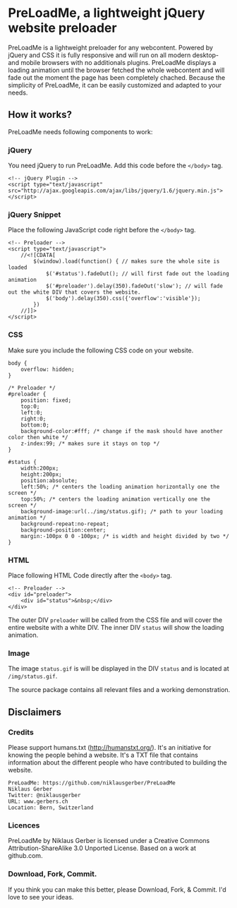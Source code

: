 # PreLoadMe, a lightweight  jQuery website preloader
PreLoadMe is a lightweight  preloader for any webcontent. Powered by jQuery and CSS it is fully responsive and will run on all modern desktop- and mobile browsers with no additionals plugins. PreLoadMe displays a loading animation until the browser fetched the whole webcontent and will fade out the moment the page has been completely chached. Because the simplicity of PreLoadMe, it can be easily customized and adapted to your needs.

## How it works?
PreLoadMe needs following components to work:

### jQuery
You need jQuery to run PreLoadMe. Add this code before the `</body>` tag.
	
	<!-- jQuery Plugin -->
	<script type="text/javascript" src="http://ajax.googleapis.com/ajax/libs/jquery/1.6/jquery.min.js"></script>

### jQuery Snippet
Place the following JavaScript code right before the `</body>` tag.

	<!-- Preloader -->
	<script type="text/javascript">
		//<![CDATA[
			$(window).load(function() { // makes sure the whole site is loaded
				$('#status').fadeOut(); // will first fade out the loading animation
				$('#preloader').delay(350).fadeOut('slow'); // will fade out the white DIV that covers the website.
				$('body').delay(350).css({'overflow':'visible'});
			})
		//]]>
	</script> 

### CSS
Make sure you include the following CSS code on your website.

	body {
		overflow: hidden;
	}

	/* Preloader */
	#preloader {
		position: fixed;
		top:0;
		left:0;
		right:0;
		bottom:0;
		background-color:#fff; /* change if the mask should have another color then white */
		z-index:99; /* makes sure it stays on top */
	}

	#status {
		width:200px;
		height:200px;
		position:absolute;
		left:50%; /* centers the loading animation horizontally one the screen */
		top:50%; /* centers the loading animation vertically one the screen */
		background-image:url(../img/status.gif); /* path to your loading animation */
		background-repeat:no-repeat;
		background-position:center;
		margin:-100px 0 0 -100px; /* is width and height divided by two */
	}

### HTML
Place following HTML Code directly after the `<body>` tag.

	<!-- Preloader -->
	<div id="preloader">
		<div id="status">&nbsp;</div>
	</div>

The outer DIV `preloader` will be called from the CSS file and will cover the entire website with a white DIV.
The inner DIV `status` will show the loading animation.

### Image
The image `status.gif` is will be displayed in the DIV `status` and is located at `/img/status.gif`.

The source package contains all relevant files and a working demonstration.

## Disclaimers

### Credits
Please support humans.txt (http://humanstxt.org/). It's an initiative for knowing the people behind a website. It's a TXT file that contains information about the different people who have contributed to building the website.

	PreLoadMe: https://github.com/niklausgerber/PreLoadMe
	Niklaus Gerber
	Twitter: @niklausgerber
	URL: www.gerbers.ch
	Location: Bern, Switzerland
	
### Licences
PreLoadMe by Niklaus Gerber is licensed under a Creative Commons Attribution-ShareAlike 3.0 Unported License.
Based on a work at github.com.

### Download, Fork, Commit.
If you think you can make this better, please Download, Fork, & Commit. I'd love to see your ideas.